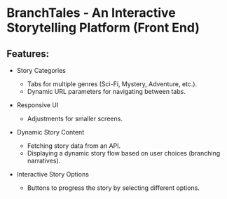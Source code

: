 # BranchTales - An Interactive Storytelling Platform (Front End)

## Features:

- Story Categories
    - Tabs for multiple genres (Sci-Fi, Mystery, Adventure, etc.).
    - Dynamic URL parameters for navigating between tabs.

- Responsive UI
    - Adjustments for smaller screens.

- Dynamic Story Content
    - Fetching story data from an API.
    - Displaying a dynamic story flow based on user choices (branching narratives).

- Interactive Story Options
    - Buttons to progress the story by selecting different options.




